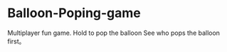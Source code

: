 # Balloon-Poping-game


Multiplayer fun game.
Hold to pop the balloon
See who pops the balloon first。
